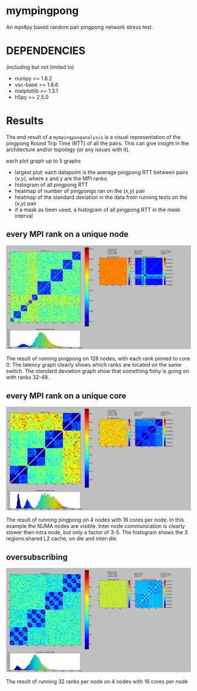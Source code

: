mympingpong
===========

An mpi4py based random pair pingpong network stress test.

DEPENDENCIES
============

(including but not limited to)

 - numpy >= 1.8.2
 - vsc-base >= 1.8.6
 - matplotlib >= 1.3.1
 - h5py >= 2.5.0

Results
=======

The end result of a `mympingponganalysis` is a visual representation of the
pingpong Round Trip Time (RTT) of all the pairs. This can give insight in the architecture and/or topology
(or any issues with it).

each plot graph up to 5 graphs
 - largest plot: each datapoint is the average pingpong RTT between pairs (x,y), where x and y are the MPI ranks.
 - histogram of all pingpong RTT
 - heatmap of number of pingpongs ran on the (x,y) pair
 - heatmap of the standard deviation in the data from running tests on the (x,y) pair
 - if a mask as been used, a histogram of all pingpong RTT in the mask interval

## every MPI rank on a unique node
![](/result_images/stdev.png)

The result of running pingpong on 128 nodes, with each rank pinned to core 0.
The latency graph clearly shows which ranks are located on the same switch.
The standard deviation graph show that something fishy is going on with ranks 32-48.

## every MPI rank on a unique core
![](/result_images/cores.png)

The result of running pingpong on 4 nodes with 16 cores per node.
In this example the NUMA nodes are visible. Inter node communication is clearly slower then intra node, but only a factor of 3-5.
The histogram shows the 3 regions:shared L2 cache, on die and inter-die.

## oversubscribing
![](/result_images/oversubscribe.png)

The result of running 32 ranks per node on 4 nodes with 16 cores per node